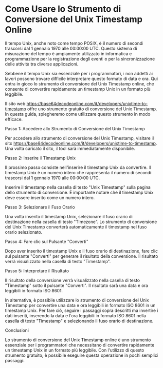 Come Usare lo Strumento di Conversione del Unix Timestamp Online
================================================================

Il tempo Unix, anche noto come tempo POSIX, è il numero di secondi trascorsi dal 1 gennaio 1970 alle 00:00:00 UTC. Questo sistema di misurazione del tempo è ampiamente utilizzato in informatica e programmazione per la registrazione degli eventi o per la sincronizzazione delle attività tra diverse applicazioni.

Sebbene il tempo Unix sia essenziale per i programmatori, i non addetti ai lavori possono trovare difficile interpretare questo formato di data e ora. Qui entra in gioco lo strumento di conversione del Unix Timestamp online, che consente di convertire rapidamente un timestamp Unix in un formato più leggibile.

Il sito web <https://base64decodeonline.com/it/developers/unixtime-to-timestamp> offre uno strumento gratuito di conversione del Unix Timestamp. In questa guida, spiegheremo come utilizzare questo strumento in modo efficace.

Passo 1: Accedere allo Strumento di Conversione del Unix Timestamp

Per accedere allo strumento di conversione del Unix Timestamp, visitare il sito <https://base64decodeonline.com/it/developers/unixtime-to-timestamp>. Una volta caricato il sito, il tool sarà immediatamente disponibile.

Passo 2: Inserire il Timestamp Unix

Il prossimo passo consiste nell'inserire il timestamp Unix da convertire. Il timestamp Unix è un numero intero che rappresenta il numero di secondi trascorsi dal 1 gennaio 1970 alle 00:00:00 UTC.

Inserire il timestamp nella casella di testo "Unix Timestamp" sulla pagina dello strumento di conversione. È importante notare che il timestamp Unix deve essere inserito come un numero intero.

Passo 3: Selezionare il Fuso Orario

Una volta inserito il timestamp Unix, selezionare il fuso orario di destinazione nella casella di testo "Timezone". Lo strumento di conversione del Unix Timestamp converterà automaticamente il timestamp nel fuso orario selezionato.

Passo 4: Fare clic sul Pulsante "Converti"

Dopo aver inserito il timestamp Unix e il fuso orario di destinazione, fare clic sul pulsante "Converti" per generare il risultato della conversione. Il risultato verrà visualizzato nella casella di testo "Timestamp".

Passo 5: Interpretare il Risultato

Il risultato della conversione verrà visualizzato nella casella di testo "Timestamp" sotto il pulsante "Converti". Il risultato sarà una data e ora leggibili in formato ISO 8601.

In alternativa, è possibile utilizzare lo strumento di conversione del Unix Timestamp per convertire una data e ora leggibili in formato ISO 8601 in un timestamp Unix. Per fare ciò, seguire i passaggi sopra descritti ma invertire i dati inseriti, inserendo la data e l'ora leggibili in formato ISO 8601 nella casella di testo "Timestamp" e selezionando il fuso orario di destinazione.

Conclusioni

Lo strumento di conversione del Unix Timestamp online è uno strumento essenziale per i programmatori che necessitano di convertire rapidamente un timestamp Unix in un formato più leggibile. Con l'utilizzo di questo strumento gratuito, è possibile eseguire questa operazione in pochi semplici passaggi.